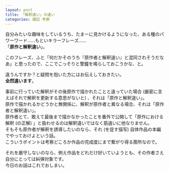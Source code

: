 ```yaml
---
layout: post
title: 「解釈違い」の違い
categories: 雑記 考察
---
```


自分みたいな趣味をしているうち、たまーに見かけるようになった、ある種のパワーワード……もといキラーフレーズ……  
「**原作と解釈違い**」。

このフレーズ、ふと「何だかそのうち『原作者と解釈違い』と混同されそうだなあ」と思ったので、ここでこっそりと警鐘を鳴らしておこうかな、と。

違うんですか？と疑問を抱いた方にはお伝えしておきたい。  
**全然違います**。

事前に行っていた解釈がその後原作で描かれたことと違っていた場合 (厳密に言えばそれで解釈を更新する意思がないと) 、それは「原作と解釈違い」。  
原作で描かれるかどうかと無関係に、解釈が原作者と異なる場合、それは「原作者と解釈違い」。  
原作者とて、敢えて最後まで描かなかったことを番外で公開して「原作における解釈 (の正解) 」と扱わせるのは解釈違いではなく筋違いに他なりません。  
そもそも原作者が解釈を誘導したいのなら、それ (を促す描写) 自体作品の本編でやっておけよという話。  
こういうポイントは考察どころか作品の完成度にまで繋がり得る箇所なので。

それを厳守しないのなら、例え作品をどれだけ好いていようとも、その作者さえ自分にとっては糾弾対象です。  
今日のお話はこれでおしまい。
